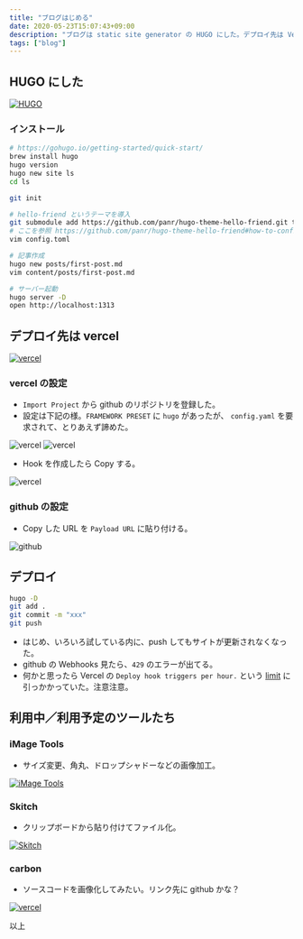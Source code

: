 ```yaml
---
title: "ブログはじめる"
date: 2020-05-23T15:07:43+09:00
description: "ブログは static site generator の HUGO にした。デプロイ先は Versel。"
tags: ["blog"]
---
```


## HUGO にした

[![HUGO](/images/first-post/hugo.png)](https://gohugo.io/)

### インストール

```bash
# https://gohugo.io/getting-started/quick-start/
brew install hugo
hugo version
hugo new site ls
cd ls

git init

# hello-friend というテーマを導入
git submodule add https://github.com/panr/hugo-theme-hello-friend.git themes/hello-friend
# ここを参照 https://github.com/panr/hugo-theme-hello-friend#how-to-configure
vim config.toml

# 記事作成
hugo new posts/first-post.md
vim content/posts/first-post.md

# サーバー起動
hugo server -D
open http://localhost:1313
```

## デプロイ先は vercel

[![vercel](/images/first-post/vercel.png)](https://vercel.com/)

### vercel の設定

- `Import Project` から github のリポジトリを登録した。
- 設定は下記の様。`FRAMEWORK PRESET` に `hugo` があったが、 `config.yaml` を要求されて、とりあえず諦めた。

![vercel](/images/first-post/vercel-settings3.png)
![vercel](/images/first-post/vercel-settings.png)

- Hook を作成したら Copy する。

![vercel](/images/first-post/vercel-settings2.png)

### github の設定

- Copy した URL を `Payload URL` に貼り付ける。

![github](/images/first-post/github-webhook.png)

## デプロイ

```bash
hugo -D
git add .
git commit -m "xxx"
git push
```

- はじめ、いろいろ試している内に、push してもサイトが更新されなくなった。
- github の Webhooks 見たら、`429` のエラーが出てる。
- 何かと思ったら Vercel の `Deploy hook triggers per hour.` という [limit](https://vercel.com/docs/v2/platform/limits) に引っかかっていた。注意注意。

## 利用中／利用予定のツールたち

### iMage Tools

- サイズ変更、角丸、ドロップシャドーなどの画像加工。

[![iMage Tools](/images/first-post/imagetools.png)](https://apps.apple.com/jp/app/image-tools/id493949693)

### Skitch

- クリップボードから貼り付けてファイル化。

[![Skitch](/images/first-post/skitch.png)](https://apps.apple.com/jp/app/skitch-%E6%92%AE%E3%82%8B-%E6%8F%8F%E3%81%8D%E8%BE%BC%E3%82%80-%E5%85%B1%E6%9C%89%E3%81%99%E3%82%8B/id490505997)

### carbon

- ソースコードを画像化してみたい。リンク先に github かな？

[![vercel](/images/first-post/carbon.png)](https://carbon.now.sh/)

以上
